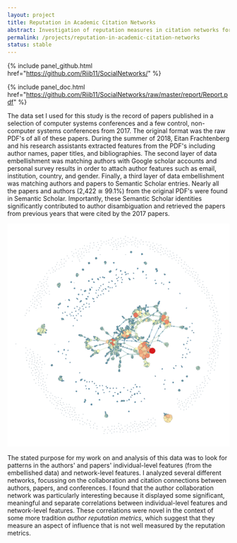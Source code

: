 ```yaml
---
layout: project
title: Reputation in Academic Citation Networks
abstract: Investigation of reputation measures in citation networks for papers in major computer science publications.
permalink: /projects/reputation-in-academic-citation-networks
status: stable
---
```


{% include panel_github.html href="https://github.com/Riib11/SocialNetworks/" %}

{% include panel_doc.html href="https://github.com/Riib11/SocialNetworks/raw/master/report/Report.pdf" %}

The data set I used for this study is the record of papers published in a selection of computer systems conferences and a few control, non-computer systems conferences from 2017.
The original format was the raw PDF's of all of these papers.
During the summer of 2018, Eitan Frachtenberg
 and his research assistants extracted features from the PDF's including author names, paper titles, and bibliographies.
The second layer of data embellishment was matching authors with Google scholar accounts and personal survey results in order to attach author features such as email, institution, country, and gender.
Finally, a third layer of data embellishment was matching authors and papers to Semantic Scholar entries.
Nearly all the papers and authors (2,422 ≅ 99.1%) from the original PDF's were found in Semantic Scholar.
Importantly, these Semantic Scholar identities significantly contributed to author disambiguation and retrieved the papers from previous years that were cited by the 2017 papers.

![](/assets/social-networks-in-cs-academia/paper-collaboration-network-centrality-degree.png)

The stated purpose for my work on and analysis of this data was to look for patterns in the authors' and papers' individual-level features (from the embellished data) and network-level features.
I analyzed several different networks, focussing on the collaboration and citation connections between authors, papers, and conferences.
I found that the author collaboration network was particularly interesting because it displayed some significant, meaningful and separate correlations between individual-level features and network-level features.
These correlations were novel in the context of some more tradition _author reputation metrics_, which suggest that they measure an aspect of influence that is not well measured by the reputation metrics.
